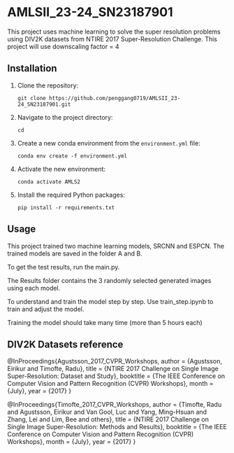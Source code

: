 # AMLSII_23-24_SN23187901

This project uses machine learning to solve the super resolution problems using DIV2K datasets from NTIRE 2017 Super-Resolution Challenge. This project will use downscaling factor = 4

## Installation

1. Clone the repository:
    ```
    git clone https://github.com/penggang0719/AMLSII_23-24_SN23187901.git
    ```

2. Navigate to the project directory:
    ```
    cd 
    ```
    
3. Create a new conda environment from the `environment.yml` file:
    ```
    conda env create -f environment.yml
    ```

4. Activate the new environment:
    ```
    conda activate AMLS2
    ```

5. Install the required Python packages:
    ```
    pip install -r requirements.txt
    ```

## Usage

This project trained two machine learning models, SRCNN and ESPCN. The trained models are saved in the folder A and B.

To get the test results, run the main.py.

The Results folder contains the 3 randomly selected generated images using each model.

To understand and train the model step by step. Use train_step.ipynb to train and adjust the model. 

Training the model should take many time (more than 5 hours each)

## DIV2K Datasets reference

@InProceedings{Agustsson_2017_CVPR_Workshops,
	author = {Agustsson, Eirikur and Timofte, Radu},
	title = {NTIRE 2017 Challenge on Single Image Super-Resolution: Dataset and Study},
	booktitle = {The IEEE Conference on Computer Vision and Pattern Recognition (CVPR) Workshops},
	month = {July},
	year = {2017}
} 

@InProceedings{Timofte_2017_CVPR_Workshops,
author = {Timofte, Radu and Agustsson, Eirikur and Van Gool, Luc and Yang, Ming-Hsuan and Zhang, Lei and Lim, Bee and others},
title = {NTIRE 2017 Challenge on Single Image Super-Resolution: Methods and Results},
booktitle = {The IEEE Conference on Computer Vision and Pattern Recognition (CVPR) Workshops},
month = {July},
year = {2017}
}
